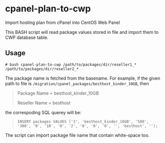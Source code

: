 # cpanel-plan-to-cwp
Import hosting plan from cPanel into CentOS Web Panel

This BASH script will read package values stored in file and import them to CWP database table.

## Usage

`# bash cpanel-plan-to-cwp /path/to/packages/dir/reseller1_* /path/to/packages/dir/reseller2_*`

The package name is fetched from the basename. For example, if the given path to file is `/migration/cpanel_packages/besthost_kinder_10GB`, then

>  Package Name = besthost_kinder_10GB
>
>  Reseller Name = besthost
  
the correspoding SQL querey will be:

>`INSERT packages VALUES ('3', 'besthost_kinder_10GB', '500', '300', '0', '10', '0', '2', '0', '0', '0', '', 'besthost', '');`
 
 The script can import package file name that contain white-space too.
